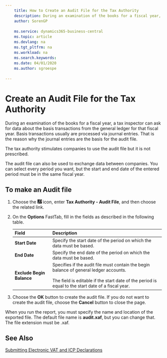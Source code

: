 ```yaml
---
    title: How to Create an Audit File for the Tax Authority
    description: During an examination of the books for a fiscal year, a tax inspector can ask for data about the basis transactions from the general ledger for that fiscal year. Basis transactions usually are processed via journal entries.
    author: SorenGP

    ms.service: dynamics365-business-central
    ms.topic: article
    ms.devlang: na
    ms.tgt_pltfrm: na
    ms.workload: na
    ms.search.keywords:
    ms.date: 04/01/2020
    ms.author: sgroespe

---
```

# Create an Audit File for the Tax Authority
During an examination of the books for a fiscal year, a tax inspector can ask for data about the basis transactions from the general ledger for that fiscal year. Basis transactions usually are processed via journal entries. That is the reason why the journal entries are the basis for the audit file.  

 The tax authority stimulates companies to use the audit file but it is not prescribed.  

 The audit file can also be used to exchange data between companies. You can select every period you want, but the start and end date of the entered period must be in the same fiscal year.  

## To make an Audit file  

1.  Choose the ![Search for Page or Report](../../media/ui-search/search_small.png "Search for Page or Report icon") icon, enter **Tax Authority - Audit File**, and then choose the related link.  
2.  On the **Options** FastTab, fill in the fields as described in the following table.  

    |Field|Description|  
    |---------------------------------|---------------------------------------|  
    |**Start Date**|Specify the start date of the period on which the data must be based.|  
    |**End Date**|Specify the end date of the period on which the data must be based.|  
    |**Exclude Begin Balance**|Specifies if the audit file must contain the begin balance of general ledger accounts.<br /><br /> The field is editable if the start date of the period is equal to the start date of a fiscal year.|  

3.  Choose the **OK** button to create the audit file. If you do not want to create the audit file, choose the **Cancel** button to close the page.  

When you run the report, you must specify the name and location of the exported file. The default file name is **audit.xaf**, but you can change that. The file extension must be .xaf.  

## See Also  
 [Submitting Electronic VAT and ICP Declarations](electronic-vat-and-icp-declarations.md)
